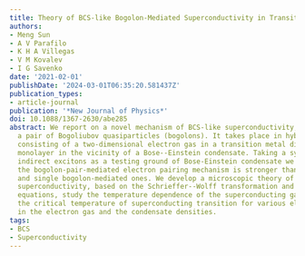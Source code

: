 ```yaml
---
title: Theory of BCS-like Bogolon-Mediated Superconductivity in Transition Metal Dichalcogenides
authors:
- Meng Sun
- A V Parafilo
- K H A Villegas
- V M Kovalev
- I G Savenko
date: '2021-02-01'
publishDate: '2024-03-01T06:35:20.581437Z'
publication_types:
- article-journal
publication: '*New Journal of Physics*'
doi: 10.1088/1367-2630/abe285
abstract: We report on a novel mechanism of BCS-like superconductivity, mediated by
  a pair of Bogoliubov quasiparticles (bogolons). It takes place in hybrid systems
  consisting of a two-dimensional electron gas in a transition metal dichalcogenide
  monolayer in the vicinity of a Bose--Einstein condensate. Taking a system of two-dimensional
  indirect excitons as a testing ground of Bose-Einstein condensate we show, that
  the bogolon-pair-mediated electron pairing mechanism is stronger than phonon-mediated
  and single bogolon-mediated ones. We develop a microscopic theory of bogolon-pair-mediated
  superconductivity, based on the Schrieffer--Wolff transformation and the Gorrqkovrqs
  equations, study the temperature dependence of the superconducting gap and estimate
  the critical temperature of superconducting transition for various electron concentrations
  in the electron gas and the condensate densities.
tags:
- BCS
- Superconductivity
---
```

